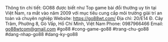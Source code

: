 Thông tin chi tiết: GO88 được biết như Top game bài đổi thưởng uy tín tại Việt Nam, ra mắt vào năm 2009 với mục tiêu cung cấp môi trường giải trí an toàn và chuyên nghiệp
Website: https://go88wt.com/
Địa chỉ: 20/E14 Đ. Cây Trâm, Phường 8, Gò Vấp, Hồ Chí Minh, Việt Nam
Phone: 0987966466
Email: go88wtcom@gmail.com
#go88 #cong-game-go88 #trang-chu-go88 #dang-nhap-go88 #dang-ky-go88